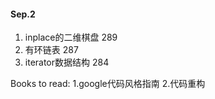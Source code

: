 #### Sep.2
1. inplace的二维棋盘 289
2. 有环链表 287
3. iterator数据结构 284


Books to read:
1.google代码风格指南
2.代码重构
